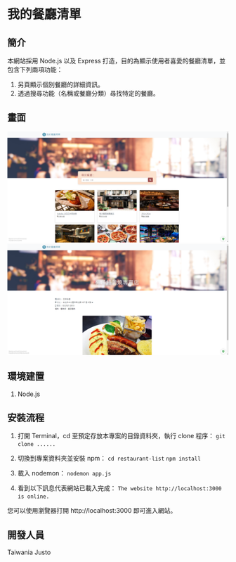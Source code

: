 # 我的餐廳清單

## 簡介
本網站採用 Node.js 以及 Express 打造，目的為顯示使用者喜愛的餐廳清單，並包含下列兩項功能：
1. 另頁顯示個別餐廳的詳細資訊。
2. 透過搜尋功能（名稱或餐廳分類）尋找特定的餐廳。

## 畫面
![主畫面](./screenshots/index.png)
![餐廳詳細資訊](./screenshots/detail.png)

## 環境建置
1. Node.js

## 安裝流程
1. 打開 Terminal，cd 至預定存放本專案的目錄資料夾，執行 clone 程序：
``git clone ......``

2. 切換到專案資料夾並安裝 npm：
``cd restaurant-list``
``npm install ``

3. 載入 nodemon：
``nodemon app.js``

4. 看到以下訊息代表網站已載入完成：
``The website http://localhost:3000 is online.``

您可以使用瀏覽器打開 http://localhost:3000 即可進入網站。

## 開發人員
Taiwania Justo